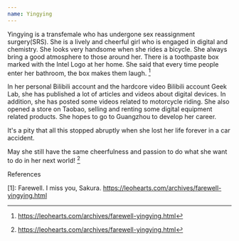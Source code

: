 ```yaml
---
name: Yingying
---
```

Yingying is a transfemale who has undergone sex reassignment surgery(SRS). She is a lively and cheerful girl who is engaged in digital and chemistry. She looks very handsome when she rides a bicycle. She always bring a good atmosphere to those around her. There is a toothpaste box marked with the Intel Logo at her home. She said that every time people enter her bathroom, the box makes them laugh. [^1]

In her personal Bilibili account and the hardcore video Bilibili account Geek Lab, she has published a lot of articles and videos about digital devices. In addition, she has posted some videos related to motorcycle riding. She also opened a store on Taobao, selling and renting some digital equipment related products. She hopes to go to Guangzhou to develop her career.

It's a pity that all this stopped abruptly when she lost her life forever in a car accident.

May she still have the same cheerfulness and passion to do what she want to do in her next world! [^1]

References

[^1]: https://leohearts.com/archives/farewell-yingying.html

[1]: Farewell. I miss you, Sakura. https://leohearts.com/archives/farewell-yingying.html

